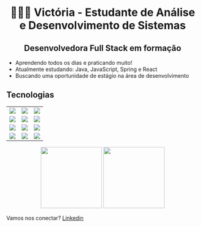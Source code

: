 <div align="center">
<h1>👩🏻‍💻 Victória - Estudante de Análise e Desenvolvimento de Sistemas</h1>
<h2>Desenvolvedora Full Stack em formação</h2>
</div>

- Aprendendo todos os dias e praticando muito!
- Atualmente estudando: Java, JavaScript, Spring e React
- Buscando uma oportunidade de estágio na área de desenvolvimento

## Tecnologias

<div align="center">
<table>
  <tr>
    <td><img src="https://img.shields.io/badge/Java-orange?style=for-the-badge&logo=java&logoColor=white" /></td>
    <td><img src="https://img.shields.io/badge/JavaScript-F7DF1E?style=for-the-badge&logo=javascript&logoColor=black" /></td>
    <td><img src="https://img.shields.io/badge/C%23-239120?style=for-the-badge&logo=c-sharp&logoColor=white" /></td>
  </tr>
  <tr>
    <td><img src="https://img.shields.io/badge/.NET-512BD4?style=for-the-badge&logo=dotnet&logoColor=white" /></td>
    <td><img src="https://img.shields.io/badge/HTML5-E34F26?style=for-the-badge&logo=html5&logoColor=white" /></td>
    <td><img src="https://img.shields.io/badge/CSS3-1572B6?style=for-the-badge&logo=css3&logoColor=white" /></td>
  </tr>
  <tr>
    <td><img src="https://img.shields.io/badge/Flutter-02569B?style=for-the-badge&logo=flutter&logoColor=white" /></td>
    <td><img src="https://img.shields.io/badge/Dart-0175C2?style=for-the-badge&logo=dart&logoColor=white" /></td>
    <td><img src="https://img.shields.io/badge/React-20232A?style=for-the-badge&logo=react&logoColor=61DAFB" /></td>
  </tr>
  <tr>
    <td><img src="https://img.shields.io/badge/SQL_Server-CC2927?style=for-the-badge&logo=microsoftsqlserver&logoColor=white" /></td>
    <td><img src="https://img.shields.io/badge/MySQL-00758F?style=for-the-badge&logo=mysql&logoColor=white" /></td>
    <td><img src="https://img.shields.io/badge/Git-F05032?style=for-the-badge&logo=git&logoColor=white" /></td>
  </tr>
</table>
</div>

<div align="center">
  <img height="160em" src="https://github-readme-stats.vercel.app/api?username=ViictoriaDev&show_icons=true&theme=synthwave" />
  <img height="160em" src="https://github-readme-stats.vercel.app/api/top-langs/?username=ViictoriaDev&layout=compact&theme=synthwave" />
</div>

Vamos nos conectar?
[Linkedin]([in/victória-n-74a6a1211](https://www.linkedin.com/in/vict%C3%B3ria-n-74a6a1211/))
